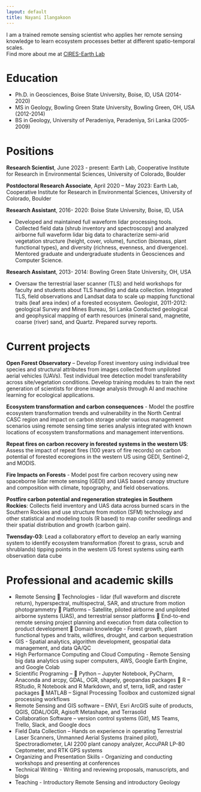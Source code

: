 ```yaml
---
layout: default
title: Nayani Ilangakoon
---
```


I am a trained remote sensing scientist who applies her remote sensing knowledge to learn ecosystem processes better at different spatio-temporal scales.  
Find more about me at [CIRES-Earth Lab](https://cires.colorado.edu/people/nayani-ilangakoon)

# Education
- Ph.D. in Geosciences, Boise State University, Boise, ID, USA (2014-2020)
- MS in Geology, Bowling Green State University, Bowling Green, OH, USA (2012-2014)
- BS in Geology, University of Peradeniya, Peradeniya, Sri Lanka (2005-2009)


# Positions

**Research Scientist**, June 2023 - present: Earth Lab, Cooperative Institute for Research in Environmental Sciences, University of Colorado, Boulder

**Postdoctoral Research Associate**, April 2020 – May 2023: Earth Lab, Cooperative Institute for Research in Environmental Sciences, University of Colorado, Boulder

**Research Assistant**, 2016- 2020: Boise State University, Boise, ID, USA
- Developed and maintained full waveform lidar processing tools. Collected field data (shrub inventory and spectroscopy) and analyzed airborne full waveform lidar big data to characterize semi-arid vegetation structure (height, cover, volume), function (biomass, plant functional types), and diversity (richness, evenness, and divergence). Mentored graduate and undergraduate students in Geosciences and Computer Science.
  
**Research Assistant**, 2013- 2014: Bowling Green State University, OH, USA
- Oversaw the terrestrial laser scanner (TLS) and held workshops for faculty and students about TLS handling and data collection. Integrated TLS, field observations and Landsat data to scale up mapping functional traits (leaf area index) of a forested ecosystem.
Geologist, 2011-2012: geological Survey and Mines Bureau, Sri Lanka
Conducted geological and geophysical mapping of earth resources (mineral sand, magnetite, coarse (river) sand, and Quartz. Prepared survey reports.


# Current projects
**Open Forest Observatory** – Develop Forest inventory using individual tree species and structural attributes from images collected from unpiloted aerial vehicles (UAVs). Test individual tree detection model transferability across site/vegetation conditions. Develop training modules to train the next generation of scientists for drone image analysis through AI and machine learning for ecological applications.  

**Ecosystem transformation and carbon consequences** - Model the postfire ecosystem transformation trends and vulnerability in the North Central CASC region and impact on carbon storage under various management scenarios using remote sensing time series analysis integrated with known locations of ecosystem transformations and management interventions.  

**Repeat fires on carbon recovery in forested systems in the western US**: Assess the impact of repeat fires (100 years of fire records) on carbon potential of forested ecoregions in the western US using GEDI, Sentinel-2, and MODIS.

**Fire Impacts on Forests** - Model post fire carbon recovery using new spaceborne lidar remote sensing (GEDI) and UAS based canopy structure and composition with climate, topography, and field observations.

**Postfire carbon potential and regeneration strategies in Southern Rockies**: Collects field inventory and UAS data across burned scars in the Southern Rockies and use structure from motion (SFM) technology and other statistical and modeling tools (R based) to map conifer seedlings and their spatial distribution and growth (carbon gain).

**Twensday-03**: Lead a collaboratory effort to develop an early warning system to identify ecosystem transformation (forest to grass, scrub and shrublands) tipping points in the western US forest systems using earth observation data cube

# Professional and academic skills
- Remote Sensing
	Technologies - lidar (full waveform and discrete return), hyperspectral, multispectral, SAR, and structure from motion photogrammetry
	Platforms – Satellite, piloted airborne and unpiloted airborne systems (UAS), and terrestrial sensor platforms
	End-to-end remote sensing project planning and execution from data collection to product development
	Domain knowledge - Forest growth, plant functional types and traits, wildfires, drought, and carbon sequestration
- GIS - Spatial analytics, algorithm development, geospatial data management, and data QA/QC
- High Performance Computing and Cloud Computing - Remote Sensing big data analytics using super computers, AWS, Google Earth Engine, and Google Colab
- Scientific Programing –
	Python – Jupyter Notebook, PyCharm, Anaconda and arcpy, GDAL, OGR, shapely, geopandas packages
	R – RStudio, R Notebook and R Markdown, and sf, terra, lidR, and raster packages
	MATLAB – Signal Processing Toolbox and customized signal processing workflows
- Remote Sensing and GIS software – ENVI, Esri ArcGIS suite of products, QGIS, GDAL/OGR, Agisoft Metashape, and Terrasolid
- Collaboration Software – version control systems (Git), MS Teams, Trello, Slack, and Google docs
- Field Data Collection – Hands on experience in operating Terrestrial Laser Scanners, Unmanned Aerial Systems (trained pilot), Spectroradiometer, LAI 2200 plant canopy analyzer, AccuPAR LP-80 Ceptometer, and RTK GPS systems
- Organizing and Presentation Skills - Organizing and conducting workshops and presenting at conferences
- Technical Writing - Writing and reviewing proposals, manuscripts, and blogs
- Teaching - Introductory Remote Sensing and introductory Geology

